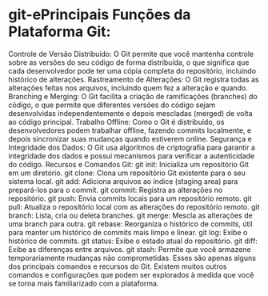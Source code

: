 # git-ePrincipais Funções da Plataforma Git:
Controle de Versão Distribuído: O Git permite que você mantenha controle sobre as versões do seu código de forma distribuída, o que significa que cada desenvolvedor pode ter uma cópia completa do repositório, incluindo histórico de alterações.
Rastreamento de Alterações: O Git registra todas as alterações feitas nos arquivos, incluindo quem fez a alteração e quando.
Branching e Merging: O Git facilita a criação de ramificações (branches) do código, o que permite que diferentes versões do código sejam desenvolvidas independentemente e depois mescladas (merged) de volta ao código principal.
Trabalho Offline: Como o Git é distribuído, os desenvolvedores podem trabalhar offline, fazendo commits localmente, e depois sincronizar suas mudanças quando estiverem online.
Segurança e Integridade dos Dados: O Git usa algoritmos de criptografia para garantir a integridade dos dados e possui mecanismos para verificar a autenticidade do código.
Recursos e Comandos Git:
git init: Inicializa um repositório Git em um diretório.
git clone: Clona um repositório Git existente para o seu sistema local.
git add: Adiciona arquivos ao índice (staging area) para prepará-los para o commit.
git commit: Registra as alterações no repositório.
git push: Envia commits locais para um repositório remoto.
git pull: Atualiza o repositório local com as alterações do repositório remoto.
git branch: Lista, cria ou deleta branches.
git merge: Mescla as alterações de uma branch para outra.
git rebase: Reorganiza o histórico de commits, útil para manter um histórico de commits mais limpo e linear.
git log: Exibe o histórico de commits.
git status: Exibe o estado atual do repositório.
git diff: Exibe as diferenças entre arquivos.
git stash: Permite que você armazene temporariamente mudanças não comprometidas.
Esses são apenas alguns dos principais comandos e recursos do Git. Existem muitos outros comandos e configurações que podem ser explorados à medida que você se torna mais familiarizado com a plataforma.
